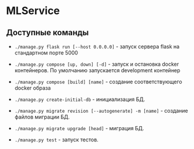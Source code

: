 # MLService

## Доступные команды
- `./manage.py flask run [--host 0.0.0.0]` - запуск сервера flask на стандартном порте 5000

- `./manage.py compose [up, down] [-d]` - запуск и остановка docker контейнеров. По умолчанию запускается development контейнер

- `./manage.py compose [build] [name]` - создание соответствующего docker образа

- `./manage.py create-initial-db` - инициализация БД.

- `./manage.py migrate revision [--autogenerate] -m [name]` - создание файлов миграции БД.

- `./manage.py migrate upgrade [head]` - миграция БД.

- `./manage.py test` - запуск тестов.
